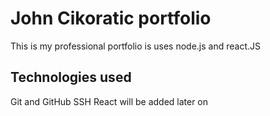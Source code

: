 # John Cikoratic portfolio
This is my professional portfolio is uses node.js and react.JS

## Technologies used 

Git and GitHub
SSH
React will be added later on